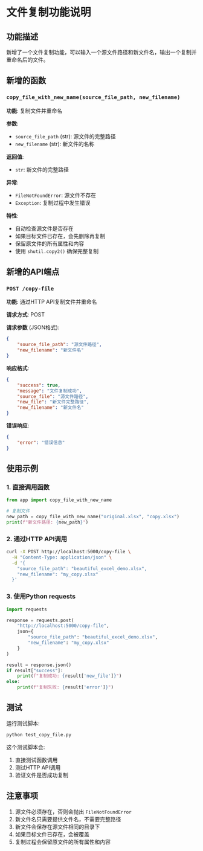 # 文件复制功能说明

## 功能描述

新增了一个文件复制功能，可以输入一个源文件路径和新文件名，输出一个复制并重命名后的文件。

## 新增的函数

### `copy_file_with_new_name(source_file_path, new_filename)`

**功能**: 复制文件并重命名

**参数**:
- `source_file_path` (str): 源文件的完整路径
- `new_filename` (str): 新文件的名称

**返回值**:
- `str`: 新文件的完整路径

**异常**:
- `FileNotFoundError`: 源文件不存在
- `Exception`: 复制过程中发生错误

**特性**:
- 自动检查源文件是否存在
- 如果目标文件已存在，会先删除再复制
- 保留原文件的所有属性和内容
- 使用 `shutil.copy2()` 确保完整复制

## 新增的API端点

### `POST /copy-file`

**功能**: 通过HTTP API复制文件并重命名

**请求方式**: POST

**请求参数** (JSON格式):
```json
{
    "source_file_path": "源文件路径",
    "new_filename": "新文件名"
}
```

**响应格式**:
```json
{
    "success": true,
    "message": "文件复制成功",
    "source_file": "源文件路径",
    "new_file": "新文件完整路径",
    "new_filename": "新文件名"
}
```

**错误响应**:
```json
{
    "error": "错误信息"
}
```

## 使用示例

### 1. 直接调用函数

```python
from app import copy_file_with_new_name

# 复制文件
new_path = copy_file_with_new_name("original.xlsx", "copy.xlsx")
print(f"新文件路径: {new_path}")
```

### 2. 通过HTTP API调用

```bash
curl -X POST http://localhost:5000/copy-file \
  -H "Content-Type: application/json" \
  -d '{
    "source_file_path": "beautiful_excel_demo.xlsx",
    "new_filename": "my_copy.xlsx"
  }'
```

### 3. 使用Python requests

```python
import requests

response = requests.post(
    "http://localhost:5000/copy-file",
    json={
        "source_file_path": "beautiful_excel_demo.xlsx",
        "new_filename": "my_copy.xlsx"
    }
)

result = response.json()
if result["success"]:
    print(f"复制成功: {result['new_file']}")
else:
    print(f"复制失败: {result['error']}")
```

## 测试

运行测试脚本:
```bash
python test_copy_file.py
```

这个测试脚本会:
1. 直接测试函数调用
2. 测试HTTP API调用
3. 验证文件是否成功复制

## 注意事项

1. 源文件必须存在，否则会抛出 `FileNotFoundError`
2. 新文件名只需要提供文件名，不需要完整路径
3. 新文件会保存在源文件相同的目录下
4. 如果目标文件已存在，会被覆盖
5. 复制过程会保留原文件的所有属性和内容

